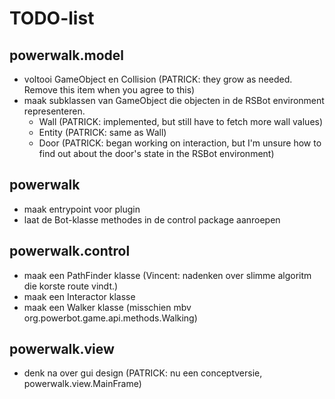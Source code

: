 TODO-list
=========

powerwalk.model
-----------------
- voltooi GameObject en Collision (PATRICK: they grow as needed. Remove this item when you agree to this)
- maak subklassen van GameObject die objecten in de RSBot environment representeren.
    - Wall (PATRICK: implemented, but still have to fetch more wall values)
    - Entity (PATRICK: same as Wall)
    - Door (PATRICK: began working on interaction, but I'm unsure how to find out about the door's state in the RSBot environment)

powerwalk
---------
- maak entrypoint voor plugin
- laat de Bot-klasse methodes in de control package aanroepen

powerwalk.control
-----------------
- maak een PathFinder klasse (Vincent: nadenken over slimme algoritm die korste route vindt.)
- maak een Interactor klasse
- maak een Walker klasse (misschien mbv org.powerbot.game.api.methods.Walking)

powerwalk.view
--------------
- denk na over gui design (PATRICK: nu een conceptversie, powerwalk.view.MainFrame)
